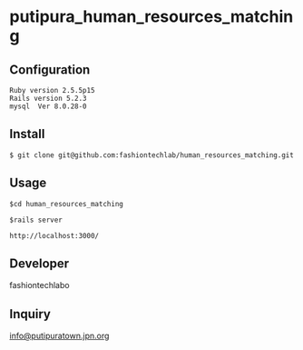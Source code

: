 # putipura_human_resources_matching

## Configuration
```
Ruby version 2.5.5p15
Rails version 5.2.3
mysql  Ver 8.0.28-0
```

## Install
```
$ git clone git@github.com:fashiontechlab/human_resources_matching.git
```

## Usage

```
$cd human_resources_matching

```

```
$rails server
```

```
http://localhost:3000/
```

## Developer
fashiontechlabo

## Inquiry
info@putipuratown.jpn.org
